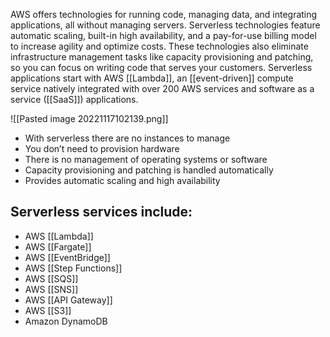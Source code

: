 AWS offers technologies for running code, managing data, and integrating applications, all without managing servers. Serverless technologies feature automatic scaling, built-in high availability, and a pay-for-use billing model to increase agility and optimize costs. These technologies also eliminate infrastructure management tasks like capacity provisioning and patching, so you can focus on writing code that serves your customers. Serverless applications start with AWS [[Lambda]], an [[event-driven]] compute service natively integrated with over 200 AWS services and software as a service ([[SaaS]]) applications.

![[Pasted image 20221117102139.png]]

*   With serverless there are no instances to manage  
*   You don’t need to provision hardware  
*   There is no management of operating systems or software
*   Capacity provisioning and patching is handled automatically
*   Provides automatic scaling and high availability

## Serverless services include:

*   AWS [[Lambda]]  
*   AWS [[Fargate]]  
*   AWS [[EventBridge]]
*   AWS [[Step Functions]]
*   AWS [[SQS]]  
*   AWS [[SNS]]  
*   AWS [[API Gateway]]
*   AWS [[S3]]
*   Amazon DynamoDB